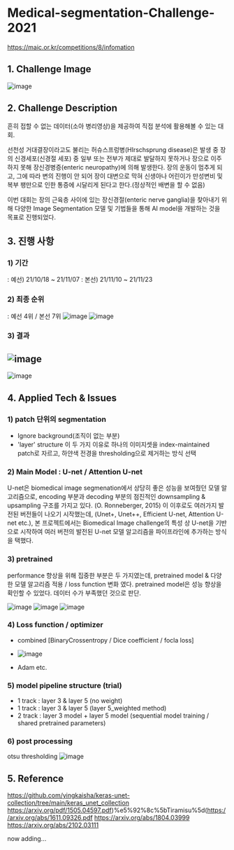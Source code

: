 # Medical-segmentation-Challenge-2021
https://maic.or.kr/competitions/8/infomation 

## 1. Challenge Image
![image](https://user-images.githubusercontent.com/77380467/148221025-6674aaf1-d382-4c1b-95e5-a4456c31a18b.png)


## 2. Challenge Description
흔히 접할 수 없는 데이터(소아 병리영상)을 제공하여 직접 분석에 활용해볼 수 있는 대회.

선천성 거대결장이라고도 불리는 허슈스프렁병(HIrschsprung disease)은 발생 중 장의 신경세포(신경절 세포) 중 일부 또는 전부가 제대로 발달하지 못하거나 장으로 이주하지 못해 장신경병증(enteric neuropathy)에 의해 발생한다. 장의 운동이 멈추게 되고, 그에 따라 변의 진행이 안 되어 장이 대변으로 막혀 신생아나 어린이가 만성변비 및 복부 팽만으로 인한 통증에 시달리게 된다고 한다.(정상적인 배변을 할 수 없음) 

이번 대회는 장의 근육층 사이에 있는 장신경절(enteric nerve ganglia)을 찾아내기 위해 다양한 Image Segmentation 모델 및 기법들을 통해 AI model을 개발하는 것을 목표로 진행되었다.

## 3. 진행 사항
### 1) 기간 
: 예선) 21/10/18 ~ 21/11/07
: 본선) 21/11/10 ~ 21/11/23

### 2) 최종 순위
: 예선 4위 / 본선 7위
![image](https://user-images.githubusercontent.com/77380467/148221789-26491f76-46b4-4fa1-8178-ec7ca5a9e09a.png)
![image](https://user-images.githubusercontent.com/77380467/148221925-5ff6e01a-d0a1-4774-8ba5-5b23d6f82d1a.png)

### 3) 결과 
![image](https://user-images.githubusercontent.com/77380467/148221995-ac84a83d-0dc4-4d45-870f-ee1c19ed0469.png)
-------
![image](https://user-images.githubusercontent.com/77380467/148222022-83409842-2a7f-4e5f-bd93-ca4c084b8540.png)


## 4. Applied Tech & Issues
### 1) patch 단위의 segmentation
- Ignore background(조직이 없는 부분) 
- 'layer' structure
이 두 가지 이유로 하나의 이미지셋을 index-maintained patch로 자르고, 하얀색 전경을 thresholding으로 제거하는 방식 선택

### 2) Main Model : U-net / Attention U-net 
U-net은 biomedical image segmenation에서 상당히 좋은 성능을 보여줬던 모델 알고리즘으로, encoding 부분과 decoding 부분의 점진적인 downsampling & upsampling 구조를 가지고 있다. (O. Ronneberger, 2015)
이 이후로도 여러가지 발전된 버전들이 나오기 시작했는데, (Unet+, Unet++, Efficient U-net, Attention U-net etc.), 본 프로젝트에서는 Biomedical Image challenge의 특성 상 U-net을 기반으로 시작하여 여러 버전의 발전된 U-net 모델 알고리즘을 파이프라인에 추가하는 방식을 택했다. 

### 3) pretrained 
performance 향상을 위해 집중한 부분은 두 가지였는데, pretrained model & 다양한 모델 알고리즘 적용 / loss function 변화 였다. pretrained model은 성능 향상을 확인할 수 있었다. 데이터 수가 부족했던 것으로 판단.

![image](https://user-images.githubusercontent.com/77380467/148227856-36f1893c-0fba-4a4b-b63b-62beca06f62b.png)
![image](https://user-images.githubusercontent.com/77380467/148227899-4ea2a22c-400b-4673-9195-0c0eca4d982c.png)
![image](https://user-images.githubusercontent.com/77380467/148227922-6debdd9a-2477-41ad-83ed-f6cfa8bc1002.png)


### 4) Loss function / optimizer
- combined [BinaryCrossentropy / Dice coefficient / focla loss]
- ![image](https://user-images.githubusercontent.com/77380467/148227985-dbf84621-d14a-4f79-8ad1-daf84bd342d9.png)

- Adam etc.

### 5) model pipeline structure (trial)
- 1 track : layer 3 & layer 5 (no weight)
- 1 track : layer 3 & layer 5 (layer 5_weighted method)
- 2 track : layer 3 model + layer 5 model (sequential model training / shared pretrained parameters)

### 6) post processing
otsu thresholding
![image](https://user-images.githubusercontent.com/77380467/148228183-8d1a4df9-2334-4c76-8640-fff82ed880e9.png)

## 5. Reference 
https://github.com/yingkaisha/keras-unet-collection/tree/main/keras_unet_collection
https://arxiv.org/pdf/1505.04597.pdf)%e5%92%8c%5bTiramisu%5d(https://arxiv.org/abs/1611.09326.pdf
https://arxiv.org/abs/1804.03999
https://arxiv.org/abs/2102.03111

now adding...
